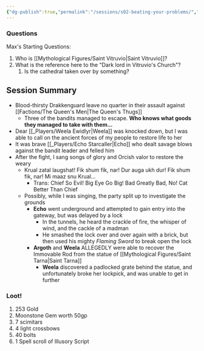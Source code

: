 ```yaml
---
{"dg-publish":true,"permalink":"/sessions/s02-beating-your-problems/","tags":["Session_Drakk"],"noteIcon":""}
---
```


### Questions
Max's Starting Questions:
1. Who is [[Mythological Figures/Saint Vitruvio\|Saint Vitruvio]]?
2. What is the reference here to the "Dark lord in Vitruvio's Church"?
	1. Is the cathedral taken over by something?

## Session Summary
- Blood-thirsty Drakkenguard leave no quarter in their assault against [[Factions/The Queen's Men\|The Queen's Thugs]]
	- Three of the bandits managed to escape. **Who knows what goods they managed to take with them...**
- Dear [[_Players/Weela Ewidlyr\|Weela]] was knocked down, but I was able to call on the ancient forces of my people to restore life to her
- It was brave [[_Players/Echo Starcaller\|Echo]] who dealt savage blows against the bandit leader and felled him
- After the fight, I sang songs of glory and Orcish valor to restore the weary
	- Krual zatal laugshat! Fik shum fik, nar! Dur auga ukh dur! Fik shum fik, nar! Mi maaz snu Krual...
		- Trans: Chief So Evil! Big Eye Go Big! Bad Greatly Bad, No! Cat Better Than Chief
	- Possibly, while I was singing, the party split up to investigate the grounds
		- **Echo** went underground and attempted to gain entry into the gateway, but was delayed by a lock
			- In the tunnels, he heard the crackle of fire, the whisper of wind, and the cackle of a madman
			- He smashed the lock over and over again with a brick, but then used his mighty *Flaming Sword* to break open the lock
		- **Argoth** and **Weela** ALLEGEDLY were able to recover the Immovable Rod from the statue of [[Mythological Figures/Saint Tarna\|Saint Tarna]]
			- **Weela** discovered a padlocked grate behind the statue, and unfortunately broke her lockpick, and was unable to get in further

### Loot!
1. 253 Gold 
2. Moonstone Gem worth 50gp 
3. 7 scimitars 
4. 4 light crossbows 
5. 40 bolts 
6. 1 Spell scroll of Illusory Script
